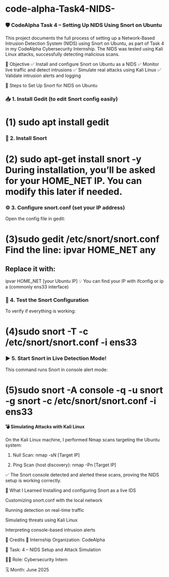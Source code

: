 # code-alpha-Task4-NIDS-
### 🛡️ CodeAlpha Task 4 – Setting Up NIDS Using Snort on Ubuntu
This project documents the full process of setting up a Network-Based Intrusion Detection System (NIDS) using Snort on Ubuntu, as part of Task 4 in my CodeAlpha Cybersecurity Internship. The NIDS was tested using Kali Linux attacks, successfully detecting malicious scans.

📌 Objective
✅ Install and configure Snort on Ubuntu as a NIDS
✅ Monitor live traffic and detect intrusions
✅ Simulate real attacks using Kali Linux
✅ Validate intrusion alerts and logging

🧠 Steps to Set Up Snort for NIDS on Ubuntu
### 📥 1. Install Gedit (to edit Snort config easily)

# (1) sudo apt install gedit

### 🐍 2. Install Snort

# (2) sudo apt-get install snort -y During installation, you’ll be asked for your HOME_NET IP. You can modify this later if needed.

### ⚙️ 3. Configure snort.conf (set your IP address)
Open the config file in gedit:

# (3)sudo gedit /etc/snort/snort.conf Find the line: ipvar HOME_NET any

## Replace it with:
ipvar HOME_NET [your Ubuntu IP] 💡 You can find your IP with ifconfig or ip a (commonly ens33 interface)

### 🧪 4. Test the Snort Configuration
To verify if everything is working:

# (4)sudo snort -T -c /etc/snort/snort.conf -i ens33

### ▶️ 5. Start Snort in Live Detection Mode!
This command runs Snort in console alert mode:

# (5)sudo snort -A console -q -u snort -g snort -c /etc/snort/snort.conf -i ens33

#### 💣 Simulating Attacks with Kali Linux
On the Kali Linux machine, I performed Nmap scans targeting the Ubuntu system:

1. Null Scan:
nmap -sN [Target IP]

2. Ping Scan (host discovery):
nmap -Pn [Target IP]

✅ The Snort console detected and alerted these scans, proving the NIDS setup is working correctly.


🧠 What I Learned Installing and configuring Snort as a live IDS

Customizing snort.conf with the local network

Running detection on real-time traffic

Simulating threats using Kali Linux

Interpreting console-based intrusion alerts

📜 Credits 🏢 Internship Organization: CodeAlpha

🔐 Task: 4 – NIDS Setup and Attack Simulation

👨‍💻 Role: Cybersecurity Intern

🗓️ Month: June 2025
